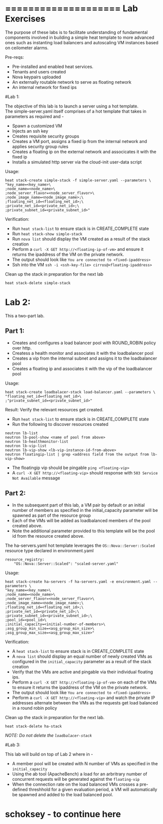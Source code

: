 ====================
Lab Exercises
==============

The purpose of these labs is to facilitate understanding of fundamental components involved in building a simple heat template to more advanced ones such as instanting load balancers and autoscaling VM instances based on ceilometer alarms. 

Pre-reqs:

* Pre-installed and enabled heat services.
* Tenants and users created
* Nova keypairs uploaded
* An externally routable network to serve as floating network
* An internal network for fixed ips

#Lab 1:

The objective of this lab is to launch a server using a hot template.  
The simple-server.yaml itself comprises of a hot template that takes in parameters as required and -

- Spawn a customized VM
- Injects an ssh key
- Creates requisite security groups
- Creates a VM port, assigns a fixed ip from the internal network and applies security group rules
- Creates a floating ip on the external network and associcates it with the fixed ip
- Installs a simulated http server via the cloud-init user-data script 

Usage:

```
heat stack-create simple-stack -f simple-server.yaml --parameters \
"key_name=<key_name>\
;node_name=<node_name>\
;node_server_flavor=<node_server_flavor>\
;node_image_name=<node_image_name>;\
;floating_net_id=<floating_net_id>;\
;private_net_id=<private_net_id>;\
;private_subnet_id=<private_subnet_id>"
```

Verification:

- Run ```heat stack-list``` to ensure stack is in CREATE_COMPLETE state
- Run ```heat stack-show simple-stack```
- Run ```nova list``` should display the VM created as a result of the stack creation
- Perform a ```curl -X GET http://<floating-ip-of-vm>``` and ensure it returns the ipaddress of the VM on the private network.
- The output should look like ```You are connected to <fixed-ipaddress>```
- Ssh into the VM ```ssh -i <ssh-key-file> cirros@<floating-ipaddress>```

Clean up the stack in preparation for the next lab

```
heat stack-delete simple-stack
```

# Lab 2:

This a two-part lab.

Part 1:
-------
- Creates and configures a load balancer pool with ROUND_ROBIN policy over http.
- Createss a health monitor and associates it with the loadbalancer pool
- Creates a vip from the internal subnet and assigns it to the loadbalancer pool
- Creates a floating ip and associates it with the vip of the loadbalancer pool

Usage:

```
heat stack-create loadbalacer-stack load-balancer.yaml --parameters \
"floating_net_id=<floating_net_id>\
;"private_subnet_id=<private_subnet_id>"
```

Result: Verify the relevant resources get created.


- Run ```heat stack-list``` to ensure stack is in CREATE_COMPLETE state
- Run the following to discover resources created

```
neutron lb-list
neutron lb-pool-show <name of pool from above>
neutron lb-healthmonitor-list
neutron lb-vip-list
neutron lb-vip-show <lb-vip-instance-id-from-above>
neutron floatingip-list | grep <address field from the output from lb-vip-show>
```
- The floatingip vip should be pingable ```ping <floating-vip>```
- A ```curl -X GET http://<floating-vip>``` should response with ```503 Service Not Available``` message

Part 2:
-------
- In the subsequent part of this lab, a VM pair by default or an initial number of members as specified in the initial_capacity parameter will be spawned as part of the resource group
- Each of the VMs will be added as loadbalanced members of the pool created above. 
- Note the additional parameter provided to this template will be the pool id from the resource created above.

The ha-servers.yaml hot template leverages the ```OS::Nova::Server::Scaled``` resource type declared in environment.yaml

```
resource_registry:
    "OS::Nova::Server::Scaled": "scaled-server.yaml"
```

Usage:

```
heat stack-create ha-servers -f ha-servers.yaml -e environment.yaml --parameters \
"key_name=<key_name>\
;node_name=<node_name>\
;node_server_flavor=<node_server_flavor>\
;node_image_name=<node_image_name>;\
;floating_net_id=<floating_net_id>;\
;private_net_id=<private_net_id>;\
;private_subnet_id=<private_subnet_id>;\
;pool_id=<pool_id>\
;initial_capacity=<initial-number-of-members>\
;asg_group_min_size=<asg_group_min_size>\
;asg_group_max_size=<asg_group_max_size>"
```

Verification:  

- A ```heat stack-list``` to ensure stack is in CREATE_COMPLETE state
- A ```nova list``` should display an equal number of newly created VMs as configured in the ```initial_capacity``` parameter as a result of the stack creation
- Verify that the VMs are active and pingable via their individual floating ips.
- Perform a ```curl -X GET http://<floating-ip-of-vm>``` on each of the VMs to ensure it returns the ipaddress of the VM on the private network.
- The output should look like ```You are connected to <fixed-ipaddress>```
- Perform a ```curl -X GET http://<floating-vip>``` and watch the private IP addresses alternate between the VMs as the requests get load balanced in a round robin policy

Clean up the stack in preparation for the next lab.
```
heat stack-delete ha-stack
```

*NOTE: Do not delete the ```loadbalacer-stack```*



#Lab 3:

This lab will build on top of Lab 2 where in -

- A member pool will be created with N number of VMs as specified in the ```initial_capacity```
- Using the ab tool (ApacheBench) a load for an arbritrary number of concurrent requests will be generated against the ```floating-vip```
- When the connection rate on the load balanced VMs crosses a pre-defined threshhold  for a given evaluation period, a VM will automatically be spawned and added to the load balanced pool.

# schoksey - to continue here